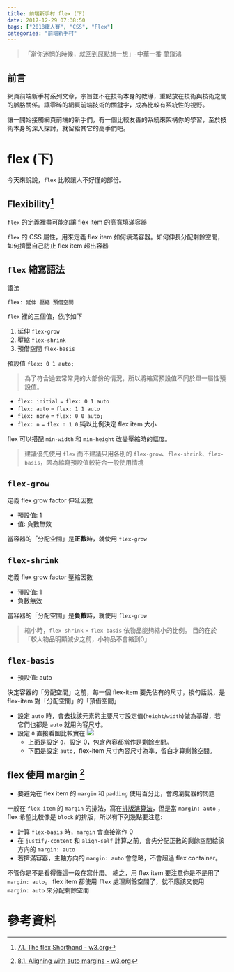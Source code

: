 ```yaml
---
title: 前端新手村 flex (下)
date: 2017-12-29 07:38:50
tags: ["2018鐵人賽", "CSS", "Flex"]
categories: "前端新手村"
---
```

> 「當你迷惘的時候，就回到原點想一想」-中華一番 蘭飛鴻

## 前言

網頁前端新手村系列文章，宗旨並不在技術本身的教導，重點放在技術與技術之間的脈胳關係。讓零碎的網頁前端技術的關鍵字，成為比較有系統性的視野。

讓一開始接觸網頁前端的新手們，有一個比較友善的系統來架構你的學習，至於技術本身的深入探討，就留給其它的高手們吧。

# flex (下)

今天來說說，`flex` 比較讓人不好懂的部份。

## Flexibility[^1]

`flex` 的定義裡盡可能的讓 flex item 的高寬填滿容器

`flex` 的 CSS 屬性，用來定義 flex item 如何填滿容器。如何伸長分配剩餘空間，如何擠壓自己防止 flex item 超出容器

## `flex` 縮寫語法

語法

```
flex: 延伸 壓縮 預借空間
```

`flex` 裡的三個值，依序如下

1. 延伸 `flex-grow`
1. 壓縮 `flex-shrink`
1. 預借空間 `flex-basis`

預設值 `flex: 0 1 auto;`

>為了符合過去常常見的大部份的情況，所以將縮寫預設值不同於單一屬性預設值。

- `flex: initial` = `flex: 0 1 auto`
- `flex: auto` = `flex: 1 1 auto`
- `flex: none` = `flex: 0 0 auto;`
- `flex: n` = `flex n 1 0` 純以比例決定 flex item 大小

flex 可以搭配 `min-width` 和 `min-height` 改變壓縮時的幅度。

> 建議優先使用 `flex` 而不建議只用各別的 `flex-grow`、`flex-shrink`、`flex-basis`，因為縮寫預設值較符合一般使用情境

## `flex-grow`

定義 flex grow factor 伸延因數

- 預設值: 1
- 值: 負數無效

當容器的「分配空間」是**正數**時，就使用 `flex-grow`


## `flex-shrink`

定義 flex grow factor 壓縮因數

- 預設值: 1
- 負數無效

當容器的「分配空間」是**負數**時，就使用 `flex-grow`

> 縮小時，`flex-shrink` × `flex-basis`
> 依物品能夠縮小的比例。
> 目的在於「較大物品明顯減少之前，小物品不會縮到0」

## `flex-basis`

- 預設值: auto

決定容器的「分配空間」之前，每一個 flex-item 要先佔有的尺寸，換句話說，是 flex-item 對「分配空間」的「預借空間」

- 設定 `auto` 時，會去找該元素的主要尺寸設定值(`height`/`width`)做為基礎，若它們也都是 `auto` 就用內容尺寸。
- 設定 `0` 直接看圖比較實在
  ![](https://i.imgur.com/LlQkutI.png)
    - 上面是設定 `0`，設定 0，包含內容都當作是剩餘空間。
    - 下面是設定 `auto`，flex-item 尺寸內容尺寸為準，留白才算剩餘空間。

## flex 使用 margin [^2]

- 要避免在 flex item 的 `margin` 和 `padding` 使用百分比，會跨瀏覽器的問題

一般在 `flex item` 的 `margin` 的排法，寫在[排版演算法](https://www.w3.org/TR/2017/CR-css-flexbox-1-20171019/#layout-algorithm)，但是當 `margin: auto` ，flex 希望比較像是 `block` 的排版，所以有下列幾點要注意:

- 計算 `flex-basis` 時，`margin` 會直接當作 0
- 在 `justify-content` 和 `align-self` 計算之前，會先分配正數的剩餘空間給該方向的 `margin: auto`
- 若擠滿容器，主軸方向的 `margin: auto` 會忽略，不會超過 flex container。

不管你是不是看得懂這一段在寫什麼。
總之，用 flex item 要注意你是不是用了 `margin: auto`。
flex item 都使用 `flex` 處理剩餘空間了，就不應該又使用 `margin: auto` 來分配剩餘空間

# 參考資料

[^1]: [ 7.1. The flex Shorthand - w3.org](https://www.w3.org/TR/2017/CR-css-flexbox-1-20171019/#flex-property)
[^2]: [ 8.1. Aligning with auto margins - w3.org](https://www.w3.org/TR/2017/CR-css-flexbox-1-20171019/#auto-margins)
